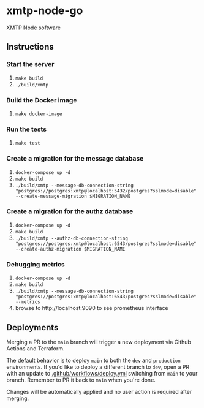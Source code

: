 # xmtp-node-go

XMTP Node software

## Instructions

### Start the server

1. `make build`
2. `./build/xmtp`

### Build the Docker image

1. `make docker-image`

### Run the tests

1. `make test`

### Create a migration for the message database

1. `docker-compose up -d`
2. `make build`
3. `./build/xmtp --message-db-connection-string "postgres://postgres:xmtp@localhost:5432/postgres?sslmode=disable" --create-message-migration $MIGRATION_NAME`

### Create a migration for the authz database

1. `docker-compose up -d`
2. `make build`
3. `./build/xmtp --authz-db-connection-string "postgres://postgres:xmtp@localhost:6543/postgres?sslmode=disable" --create-authz-migration $MIGRATION_NAME`

### Debugging metrics

1. `docker-compose up -d`
2. `make build`
3. `./build/xmtp --message-db-connection-string "postgres://postgres:xmtp@localhost:6543/postgres?sslmode=disable" --metrics`
4. browse to http://localhost:9090 to see prometheus interface

## Deployments

Merging a PR to the `main` branch will trigger a new deployment via Github Actions and Terraform.

The default behavior is to deploy `main` to both the `dev` and `production` environments. If you'd like to deploy a different branch to `dev`, open a PR with an update to [.github/workflows/deploy.yml](https://github.com/xmtp/xmtp-node-go/blob/main/.github/workflows/deploy.yml#L29) switching from `main` to your branch. Remember to PR it back to `main` when you're done.

Changes will be automatically applied and no user action is required after merging.
